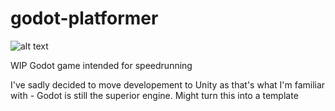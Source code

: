 # godot-platformer

![alt text](https://i.imgur.com/88RPf01.png)

WIP Godot game intended for speedrunning

I've sadly decided to move developement to Unity as that's what I'm familiar with - Godot is still the superior engine. Might turn this into a template
